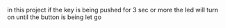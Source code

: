 in this project if the key is being pushed for 3 sec or more the led will turn on until the button is being let go 
